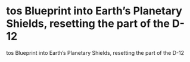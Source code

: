# tos Blueprint into Earth’s Planetary Shields, resetting the part of the D-12

tos Blueprint into Earth’s Planetary Shields, resetting the part of the D-12